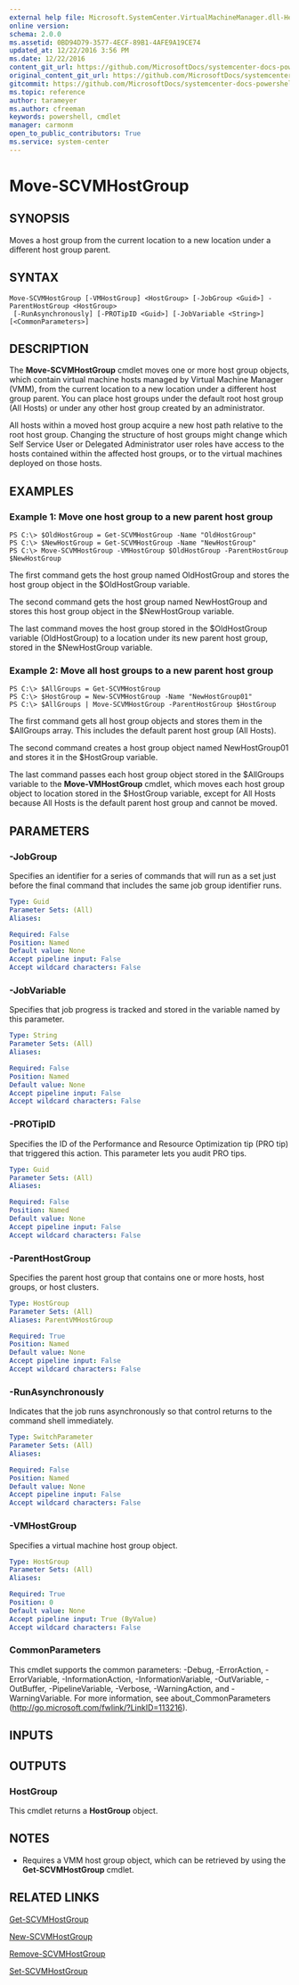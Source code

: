 ```yaml
---
external help file: Microsoft.SystemCenter.VirtualMachineManager.dll-Help.xml
online version: 
schema: 2.0.0
ms.assetid: 0BD94D79-3577-4ECF-89B1-4AFE9A19CE74
updated_at: 12/22/2016 3:56 PM
ms.date: 12/22/2016
content_git_url: https://github.com/MicrosoftDocs/systemcenter-docs-powershell/blob/live/systemcenter-cmdlets/SystemCenter2016/VirtualMachineManager/vlatest/Move-SCVMHostGroup.md
original_content_git_url: https://github.com/MicrosoftDocs/systemcenter-docs-powershell/blob/live/systemcenter-cmdlets/SystemCenter2016/VirtualMachineManager/vlatest/Move-SCVMHostGroup.md
gitcommit: https://github.com/MicrosoftDocs/systemcenter-docs-powershell/blob/96e5647587661652225fbdd2c797cd4d59d542bc/systemcenter-cmdlets/SystemCenter2016/VirtualMachineManager/vlatest/Move-SCVMHostGroup.md
ms.topic: reference
author: tarameyer
ms.author: cfreeman
keywords: powershell, cmdlet
manager: carmonm
open_to_public_contributors: True
ms.service: system-center
---
```


# Move-SCVMHostGroup

## SYNOPSIS
Moves a host group from the current location to a new location under a different host group parent.

## SYNTAX

```
Move-SCVMHostGroup [-VMHostGroup] <HostGroup> [-JobGroup <Guid>] -ParentHostGroup <HostGroup>
 [-RunAsynchronously] [-PROTipID <Guid>] [-JobVariable <String>] [<CommonParameters>]
```

## DESCRIPTION
The **Move-SCVMHostGroup** cmdlet moves one or more host group objects, which contain virtual machine hosts managed by Virtual Machine Manager (VMM), from the current location to a new location under a different host group parent.
You can place host groups under the default root host group (All Hosts) or under any other host group created by an administrator.

All hosts within a moved host group acquire a new host path relative to the root host group.
Changing the structure of host groups might change which Self Service User or Delegated Administrator user roles have access to the hosts contained within the affected host groups, or to the virtual machines deployed on those hosts.

## EXAMPLES

### Example 1: Move one host group to a new parent host group
```
PS C:\> $OldHostGroup = Get-SCVMHostGroup -Name "OldHostGroup"
PS C:\> $NewHostGroup = Get-SCVMHostGroup -Name "NewHostGroup"
PS C:\> Move-SCVMHostGroup -VMHostGroup $OldHostGroup -ParentHostGroup $NewHostGroup
```

The first command gets the host group named OldHostGroup and stores the host group object in the $OldHostGroup variable.

The second command gets the host group named NewHostGroup and stores this host group object in the $NewHostGroup variable.

The last command moves the host group stored in the $OldHostGroup variable (OldHostGroup) to a location under its new parent host group, stored in the $NewHostGroup variable.

### Example 2: Move all host groups to a new parent host group
```
PS C:\> $AllGroups = Get-SCVMHostGroup
PS C:\> $HostGroup = New-SCVMHostGroup -Name "NewHostGroup01" 
PS C:\> $AllGroups | Move-SCVMHostGroup -ParentHostGroup $HostGroup
```

The first command gets all host group objects and stores them in the $AllGroups array.
This includes the default parent host group (All Hosts).

The second command creates a host group object named NewHostGroup01 and stores it in the $HostGroup variable.

The last command passes each host group object stored in the $AllGroups variable to the **Move-VMHostGroup** cmdlet, which moves each host group object to location stored in the $HostGroup variable, except for All Hosts because All Hosts is the default parent host group and cannot be moved.

## PARAMETERS

### -JobGroup
Specifies an identifier for a series of commands that will run as a set just before the final command that includes the same job group identifier runs.

```yaml
Type: Guid
Parameter Sets: (All)
Aliases: 

Required: False
Position: Named
Default value: None
Accept pipeline input: False
Accept wildcard characters: False
```

### -JobVariable
Specifies that job progress is tracked and stored in the variable named by this parameter.

```yaml
Type: String
Parameter Sets: (All)
Aliases: 

Required: False
Position: Named
Default value: None
Accept pipeline input: False
Accept wildcard characters: False
```

### -PROTipID
Specifies the ID of the Performance and Resource Optimization tip (PRO tip) that triggered this action.
This parameter lets you audit PRO tips.

```yaml
Type: Guid
Parameter Sets: (All)
Aliases: 

Required: False
Position: Named
Default value: None
Accept pipeline input: False
Accept wildcard characters: False
```

### -ParentHostGroup
Specifies the parent host group that contains one or more hosts, host groups, or host clusters.

```yaml
Type: HostGroup
Parameter Sets: (All)
Aliases: ParentVMHostGroup

Required: True
Position: Named
Default value: None
Accept pipeline input: False
Accept wildcard characters: False
```

### -RunAsynchronously
Indicates that the job runs asynchronously so that control returns to the command shell immediately.

```yaml
Type: SwitchParameter
Parameter Sets: (All)
Aliases: 

Required: False
Position: Named
Default value: None
Accept pipeline input: False
Accept wildcard characters: False
```

### -VMHostGroup
Specifies a virtual machine host group object.

```yaml
Type: HostGroup
Parameter Sets: (All)
Aliases: 

Required: True
Position: 0
Default value: None
Accept pipeline input: True (ByValue)
Accept wildcard characters: False
```

### CommonParameters
This cmdlet supports the common parameters: -Debug, -ErrorAction, -ErrorVariable, -InformationAction, -InformationVariable, -OutVariable, -OutBuffer, -PipelineVariable, -Verbose, -WarningAction, and -WarningVariable. For more information, see about_CommonParameters (http://go.microsoft.com/fwlink/?LinkID=113216).

## INPUTS

## OUTPUTS

### HostGroup
This cmdlet returns a **HostGroup** object.

## NOTES
* Requires a VMM host group object, which can be retrieved by using the **Get-SCVMHostGroup** cmdlet.

## RELATED LINKS

[Get-SCVMHostGroup](xref:SystemCenter2016/VirtualMachineManager/vlatest/Get-SCVMHostGroup.md)

[New-SCVMHostGroup](xref:SystemCenter2016/VirtualMachineManager/vlatest/New-SCVMHostGroup.md)

[Remove-SCVMHostGroup](xref:SystemCenter2016/VirtualMachineManager/vlatest/Remove-SCVMHostGroup.md)

[Set-SCVMHostGroup](xref:SystemCenter2016/VirtualMachineManager/vlatest/Set-SCVMHostGroup.md)

